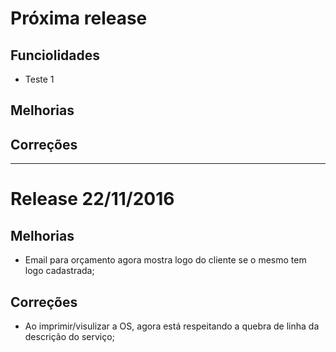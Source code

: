 # Próxima release

## Funciolidades
- Teste 1

## Melhorias

## Correções  


___

# Release 22/11/2016

## Melhorias
- Email para orçamento agora mostra logo do cliente se o mesmo tem logo cadastrada;

## Correções  
- Ao imprimir/visulizar a OS, agora está respeitando a quebra de linha da descrição do serviço;
